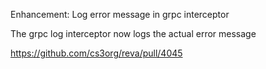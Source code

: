 Enhancement: Log error message in grpc interceptor

The grpc log interceptor now logs the actual error message

https://github.com/cs3org/reva/pull/4045
